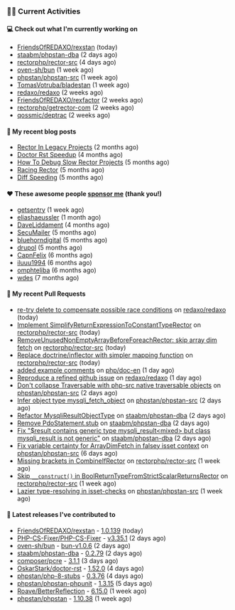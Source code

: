 ### 👨‍💻 Current Activities


#### 💻 Check out what I'm currently working on

- [FriendsOfREDAXO/rexstan](https://github.com/FriendsOfREDAXO/rexstan) (today)
- [staabm/phpstan-dba](https://github.com/staabm/phpstan-dba) (2 days ago)
- [rectorphp/rector-src](https://github.com/rectorphp/rector-src) (4 days ago)
- [oven-sh/bun](https://github.com/oven-sh/bun) (1 week ago)
- [phpstan/phpstan-src](https://github.com/phpstan/phpstan-src) (1 week ago)
- [TomasVotruba/bladestan](https://github.com/TomasVotruba/bladestan) (1 week ago)
- [redaxo/redaxo](https://github.com/redaxo/redaxo) (2 weeks ago)
- [FriendsOfREDAXO/rexfactor](https://github.com/FriendsOfREDAXO/rexfactor) (2 weeks ago)
- [rectorphp/getrector-com](https://github.com/rectorphp/getrector-com) (2 weeks ago)
- [qossmic/deptrac](https://github.com/qossmic/deptrac) (2 weeks ago)


#### 📜 My recent blog posts

- [Rector In Legacy Projects](https://staabm.github.io/2023/07/23/rector-in-legacy-projects.html) (2 months ago)
- [Doctor Rst Speedup](https://staabm.github.io/2023/05/18/doctor-rst-speedup.html) (4 months ago)
- [How To Debug Slow Rector Projects](https://staabm.github.io/2023/05/10/how-to-debug-slow-rector-projects.html) (5 months ago)
- [Racing Rector](https://staabm.github.io/2023/05/06/racing-rector.html) (5 months ago)
- [Diff Speeding](https://staabm.github.io/2023/05/01/diff-speeding.html) (5 months ago)


#### ❤️ These awesome people [sponsor me](https://github.com/sponsors/staabm) (thank you!)

- [getsentry](https://github.com/getsentry) (1 week ago)
- [eliashaeussler](https://github.com/eliashaeussler) (1 month ago)
- [DaveLiddament](https://github.com/DaveLiddament) (4 months ago)
- [SecuMailer](https://github.com/SecuMailer) (5 months ago)
- [bluehorndigital](https://github.com/bluehorndigital) (5 months ago)
- [drupol](https://github.com/drupol) (5 months ago)
- [CapnFelix](https://github.com/CapnFelix) (6 months ago)
- [iluuu1994](https://github.com/iluuu1994) (6 months ago)
- [omphteliba](https://github.com/omphteliba) (6 months ago)
- [wdes](https://github.com/wdes) (7 months ago)


#### 🔨 My recent Pull Requests

- [re-try delete to compensate possible race conditions](https://github.com/redaxo/redaxo/pull/5843) on [redaxo/redaxo](https://github.com/redaxo/redaxo) (today)
- [Implement SimplifyReturnExpressionToConstantTypeRector](https://github.com/rectorphp/rector-src/pull/5167) on [rectorphp/rector-src](https://github.com/rectorphp/rector-src) (today)
- [RemoveUnusedNonEmptyArrayBeforeForeachRector: skip array dim fetch](https://github.com/rectorphp/rector-src/pull/5166) on [rectorphp/rector-src](https://github.com/rectorphp/rector-src) (today)
- [Replace doctrine/inflector with simpler mapping function](https://github.com/rectorphp/rector-src/pull/5165) on [rectorphp/rector-src](https://github.com/rectorphp/rector-src) (today)
- [added example comments](https://github.com/php/doc-en/pull/2854) on [php/doc-en](https://github.com/php/doc-en) (1 day ago)
- [Reproduce a refined github issue](https://github.com/redaxo/redaxo/pull/5842) on [redaxo/redaxo](https://github.com/redaxo/redaxo) (1 day ago)
- [Don&#39;t collapse Traversable with php-src native traversable objects](https://github.com/phpstan/phpstan-src/pull/2676) on [phpstan/phpstan-src](https://github.com/phpstan/phpstan-src) (2 days ago)
- [Infer object type mysqli_fetch_object](https://github.com/phpstan/phpstan-src/pull/2675) on [phpstan/phpstan-src](https://github.com/phpstan/phpstan-src) (2 days ago)
- [Refactor MysqliResultObjectType](https://github.com/staabm/phpstan-dba/pull/634) on [staabm/phpstan-dba](https://github.com/staabm/phpstan-dba) (2 days ago)
- [Remove PdoStatement.stub](https://github.com/staabm/phpstan-dba/pull/633) on [staabm/phpstan-dba](https://github.com/staabm/phpstan-dba) (2 days ago)
- [Fix &#34;$result contains generic type mysqli_result&lt;mixed&gt; but class mysqli_result is not generic&#34;](https://github.com/staabm/phpstan-dba/pull/632) on [staabm/phpstan-dba](https://github.com/staabm/phpstan-dba) (2 days ago)
- [Fix variable certainty for ArrayDimFetch in falsey isset context](https://github.com/phpstan/phpstan-src/pull/2666) on [phpstan/phpstan-src](https://github.com/phpstan/phpstan-src) (6 days ago)
- [Missing brackets in CombineIfRector](https://github.com/rectorphp/rector-src/pull/5137) on [rectorphp/rector-src](https://github.com/rectorphp/rector-src) (1 week ago)
- [Skip `__construct()` in BoolReturnTypeFromStrictScalarReturnsRector](https://github.com/rectorphp/rector-src/pull/5133) on [rectorphp/rector-src](https://github.com/rectorphp/rector-src) (1 week ago)
- [Lazier type-resolving in isset-checks](https://github.com/phpstan/phpstan-src/pull/2664) on [phpstan/phpstan-src](https://github.com/phpstan/phpstan-src) (1 week ago)


#### 🔭 Latest releases I've contributed to

- [FriendsOfREDAXO/rexstan](https://github.com/FriendsOfREDAXO/rexstan) - [1.0.139](https://github.com/FriendsOfREDAXO/rexstan/releases/tag/1.0.139) (today)
- [PHP-CS-Fixer/PHP-CS-Fixer](https://github.com/PHP-CS-Fixer/PHP-CS-Fixer) - [v3.35.1](https://github.com/PHP-CS-Fixer/PHP-CS-Fixer/releases/tag/v3.35.1) (2 days ago)
- [oven-sh/bun](https://github.com/oven-sh/bun) - [bun-v1.0.6](https://github.com/oven-sh/bun/releases/tag/bun-v1.0.6) (2 days ago)
- [staabm/phpstan-dba](https://github.com/staabm/phpstan-dba) - [0.2.79](https://github.com/staabm/phpstan-dba/releases/tag/0.2.79) (2 days ago)
- [composer/pcre](https://github.com/composer/pcre) - [3.1.1](https://github.com/composer/pcre/releases/tag/3.1.1) (3 days ago)
- [OskarStark/doctor-rst](https://github.com/OskarStark/doctor-rst) - [1.52.0](https://github.com/OskarStark/doctor-rst/releases/tag/1.52.0) (4 days ago)
- [phpstan/php-8-stubs](https://github.com/phpstan/php-8-stubs) - [0.3.76](https://github.com/phpstan/php-8-stubs/releases/tag/0.3.76) (4 days ago)
- [phpstan/phpstan-phpunit](https://github.com/phpstan/phpstan-phpunit) - [1.3.15](https://github.com/phpstan/phpstan-phpunit/releases/tag/1.3.15) (5 days ago)
- [Roave/BetterReflection](https://github.com/Roave/BetterReflection) - [6.15.0](https://github.com/Roave/BetterReflection/releases/tag/6.15.0) (1 week ago)
- [phpstan/phpstan](https://github.com/phpstan/phpstan) - [1.10.38](https://github.com/phpstan/phpstan/releases/tag/1.10.38) (1 week ago)
